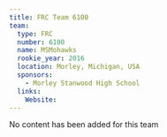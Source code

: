 ```yaml
---
title: FRC Team 6100
team:
  type: FRC
  number: 6100
  name: MSMohawks
  rookie_year: 2016
  location: Morley, Michigan, USA
  sponsors:
    - Morley Stanwood High School
  links:
    Website: 
---
```

No content has been added for this team
